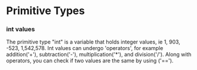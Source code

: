 # Primitive Types





### int values

The primitive type "int" is a variable that holds integer values, ie 1, 903, -523, 1,542,578. Int values can undergo 'operators', for example addition('+'), subtraction('-'), multiplication('*'), and division('/'). Along with operators, you can check if two values are the same by using ('=='). 
